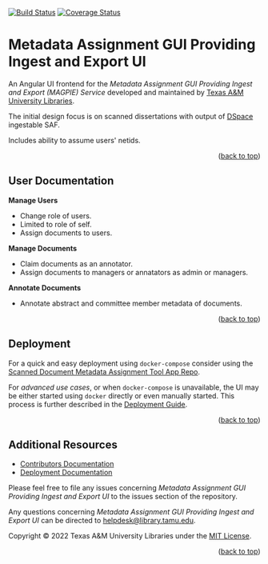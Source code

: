 <a name="readme-top"></a>
[![Build Status][build-badge]][build-status]
[![Coverage Status][coverage-badge]][coverage-status]

# Metadata Assignment GUI Providing Ingest and Export UI

An Angular UI frontend for the *Metadata Assignment GUI Providing Ingest and Export (MAGPIE) Service* developed and maintained by [Texas A&M University Libraries][tamu-library].

The initial design focus is on scanned dissertations with output of [DSpace][dspace-url] ingestable SAF.

Includes ability to assume users' netids.

<div align="right">(<a href="#readme-top">back to top</a>)</div>


## User Documentation

**Manage Users**
  - Change role of users.
  - Limited to role of self.
  - Assign documents to users.

**Manage Documents**

  - Claim documents as an annotator.
  - Assign documents to managers or annatators as admin or managers.

**Annotate Documents**

  - Annotate abstract and committee member metadata of documents.

<div align="right">(<a href="#readme-top">back to top</a>)</div>


## Deployment

For a quick and easy deployment using `docker-compose` consider using the [Scanned Document Metadata Assignment Tool App Repo][app-repo].

For _advanced use cases_, or when `docker-compose` is unavailable, the UI may be either started using `docker` directly or even manually started.
This process is further described in the [Deployment Guide][deployment-guide].

<div align="right">(<a href="#readme-top">back to top</a>)</div>


## Additional Resources

- [Contributors Documentation][contribute-guide]
- [Deployment Documentation][deployment-guide]

Please feel free to file any issues concerning *Metadata Assignment GUI Providing Ingest and Export UI* to the issues section of the repository.

Any questions concerning *Metadata Assignment GUI Providing Ingest and Export UI* can be directed to helpdesk@library.tamu.edu.

Copyright © 2022 Texas A&M University Libraries under the [MIT License][license].

<div align="right">(<a href="#readme-top">back to top</a>)</div>


<!-- LINKS -->
[build-status]: https://github.com/TAMULib/MagpieUI/actions?query=workflow%3ABuild
[build-badge]: https://github.com/TAMULib/MagpieUI/workflows/Build/badge.svg
[coverage-status]: https://coveralls.io/github/TAMULib/MagpieUI
[coverage-badge]: https://coveralls.io/repos/github/TAMULib/MagpieUI/badge.svg

[tamu-library]: http://library.tamu.edu
[app-repo]: https://github.com/TAMULib/Magpie
[dspace-url]: https://dspace.lyrasis.org/

[deployment-guide]: DEPLOYING.md
[contribute-guide]: CONTRIBUTING.md
[license]: LICENSE
